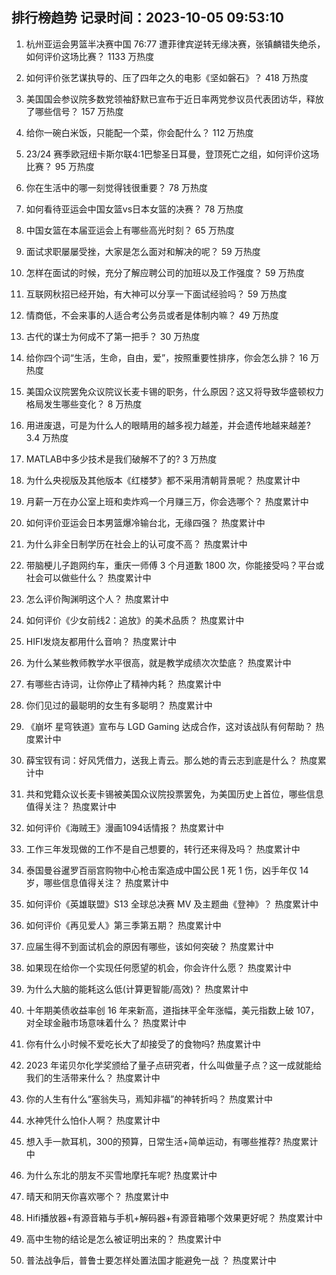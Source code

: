 
## 排行榜趋势 记录时间：2023-10-05 09:53:10
  
  1. 杭州亚运会男篮半决赛中国 76:77 遭菲律宾逆转无缘决赛，张镇麟错失绝杀，如何评价这场比赛？ 1133 万热度
    
  2. 如何评价张艺谋执导的、压了四年之久的电影《坚如磐石》？ 418 万热度
    
  3. 美国国会参议院多数党领袖舒默已宣布于近日率两党参议员代表团访华，释放了哪些信号？ 157 万热度
    
  4. 给你一碗白米饭，只能配一个菜，你会配什么？ 112 万热度
    
  5. 23/24 赛季欧冠纽卡斯尔联4:1巴黎圣日耳曼，登顶死亡之组，如何评价这场比赛？ 95 万热度
    
  6. 你在生活中的哪一刻觉得钱很重要？ 78 万热度
    
  7. 如何看待亚运会中国女篮vs日本女篮的决赛？ 78 万热度
    
  8. 中国女篮在本届亚运会上有哪些高光时刻？ 65 万热度
    
  9. 面试求职屡屡受挫，大家是怎么面对和解决的呢？ 59 万热度
    
  10. 怎样在面试的时候，充分了解应聘公司的加班以及工作强度？ 59 万热度
    
  11. 互联网秋招已经开始，有大神可以分享一下面试经验吗？ 59 万热度
    
  12. 情商低，不会来事的人适合考公务员或者是体制内嘛？ 49 万热度
    
  13. 古代的谋士为何成不了第一把手？ 30 万热度
    
  14. 给你四个词“生活，生命，自由，爱”，按照重要性排序，你会怎么排？ 16 万热度
    
  15. 美国众议院罢免众议院议长麦卡锡的职务，什么原因？这又将导致华盛顿权力格局发生哪些变化？ 8 万热度
    
  16. 用进废退，可是为什么人的眼睛用的越多视力越差，并会遗传地越来越差? 3.4 万热度
    
  17. MATLAB中多少技术是我们破解不了的? 3 万热度
    
  18. 为什么央视版及其他版本《红楼梦》都不采用清朝背景呢？ 热度累计中
    
  19. 月薪一万在办公室上班和卖炸鸡一个月赚三万，你会选哪个？ 热度累计中
    
  20. 如何评价亚运会日本男篮爆冷输台北，无缘四强？ 热度累计中
    
  21. 为什么非全日制学历在社会上的认可度不高？ 热度累计中
    
  22. 带脑梗儿子跑网约车，重庆一师傅 3 个月道歉 1800 次，你能接受吗？平台或社会可以做些什么？ 热度累计中
    
  23. 怎么评价陶渊明这个人？ 热度累计中
    
  24. 如何评价《少女前线2：追放》的美术品质？ 热度累计中
    
  25. HIFI发烧友都用什么音响？ 热度累计中
    
  26. 为什么某些教师教学水平很高，就是教学成绩次次垫底？ 热度累计中
    
  27. 有哪些古诗词，让你停止了精神内耗？ 热度累计中
    
  28. 你们见过的最聪明的女生有多聪明？ 热度累计中
    
  29. 《崩坏 星穹铁道》宣布与 LGD Gaming 达成合作，这对该战队有何帮助？ 热度累计中
    
  30. 薛宝钗有词：好风凭借力，送我上青云。那么她的青云志到底是什么？ 热度累计中
    
  31. 共和党籍众议长麦卡锡被美国众议院投票罢免，为美国历史上首位，哪些信息值得关注？ 热度累计中
    
  32. 如何评价《海贼王》漫画1094话情报？ 热度累计中
    
  33. 工作三年发现做的工作不是自己想要的，转行还来得及吗？ 热度累计中
    
  34. 泰国曼谷暹罗百丽宫购物中心枪击案造成中国公民 1 死 1 伤，凶手年仅 14 岁，哪些信息值得关注？ 热度累计中
    
  35. 如何评价《英雄联盟》S13 全球总决赛 MV 及主题曲《登神》？ 热度累计中
    
  36. 如何评价《再见爱人》第三季第五期？ 热度累计中
    
  37. 应届生得不到面试机会的原因有哪些，该如何突破？ 热度累计中
    
  38. 如果现在给你一个实现任何愿望的机会，你会许什么愿？ 热度累计中
    
  39. 为什么大脑的能耗这么低(计算更智能/高效)？ 热度累计中
    
  40. 十年期美债收益率创 16 年来新高，道指抹平全年涨幅，美元指数上破 107，对全球金融市场意味着什么？ 热度累计中
    
  41. 你有什么小时候不爱吃长大了却接受了的食物吗? 热度累计中
    
  42. 2023 年诺贝尔化学奖颁给了量子点研究者，什么叫做量子点？这一成就能给我们的生活带来什么？ 热度累计中
    
  43. 你的人生有什么“塞翁失马，焉知非福”的神转折吗？ 热度累计中
    
  44. 水神凭什么怕仆人啊？ 热度累计中
    
  45. 想入手一款耳机，300的预算，日常生活+简单运动，有哪些推荐? 热度累计中
    
  46. 为什么东北的朋友不买雪地摩托车呢? 热度累计中
    
  47. 晴天和阴天你喜欢哪个？ 热度累计中
    
  48. Hifi播放器+有源音箱与手机+解码器+有源音箱哪个效果更好呢？ 热度累计中
    
  49. 高中生物的结论是怎么被证明出来的？ 热度累计中
    
  50. 普法战争后，普鲁士要怎样处置法国才能避免一战 ？ 热度累计中
    